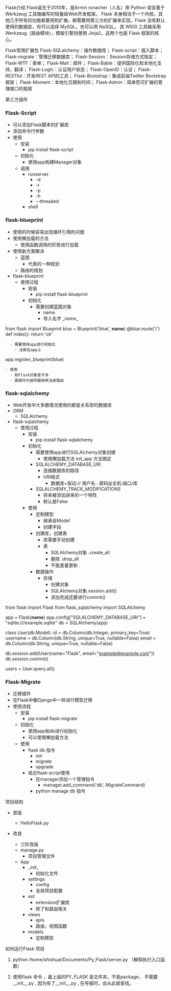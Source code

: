 Flask介绍
Flask诞生于2010年，是Armin ronacher（人名）用 Python 语言基于 Werkzeug 工具箱编写的轻量级Web开发框架。
Flask 本身相当于一个内核，其他几乎所有的功能都要用到扩展，都需要用第三方的扩展来实现。Flask 没有默认使用的数据库，你可以选择 MySQL，也可以用 NoSQL。
其 WSGI 工具箱采用 Werkzeug（路由模块），模板引擎则使用 Jinja2。这两个也是 Flask 框架的核心。

Flask常用扩展包
Flask-SQLalchemy：操作数据库；
Flask-script：插入脚本；
Flask-migrate：管理迁移数据库；
Flask-Session：Session存储方式指定；
Flask-WTF：表单；
Flask-Mail：邮件；
Flask-Bable：提供国际化和本地化支持，翻译；
Flask-Login：认证用户状态；
Flask-OpenID：认证；
Flask-RESTful：开发REST API的工具；
Flask-Bootstrap：集成前端Twitter Bootstrap框架；
Flask-Moment：本地化日期和时间；
Flask-Admin：简单而可扩展的管理接口的框架

第三方插件

### Flask-Script

- 可以添加Flask脚本的扩展库
- 添加命令行参数
- 使用
  - 安装
    - pip install flask-script
  - 初始化
    - 使用app构建Manager对象
  - 调用
    - runserver
      - -d
      - -r 
      - -p
      - -h
      - --threaded
    - shell

### flask-blueprint

- 使用的时候容易出现循环引用的问题
- 使用懒加载的方法
  - 使用函数调用的形势进行加载
- 使用新方案解决
  - 蓝图
    - 代表的一种规划
  - 路由的规划
- flask-blueprint
  - 使用过程
    - 安装
      - pip install flask-blueprint
    - 初始化
      - 需要创建蓝图对象
        - name
        - 导入名字 \__name__

from flask import Blueprint
blue = Blueprint('blue', __name__)
@blue.route('/')
def index():
return 'ok'

      - 需要使用app进行初始化
        - 注册在app上
app.register_blueprint(blue)

    - 使用
      - 和Flask对象差不多
      - 直接作为装饰器用来注册路由


### flask-sqlalchemy

- Web开发中大多数情况使用的都是关系型的数据库
- ORM
  - SQLAlchemy
- flask-sqlalchemy
  - 使用过程
    - 安装
      - pip install flask-sqlalchemy
    - 初始化
      - 需要使用app进行SQLAlchemy对象创建
        - 使用懒加载方法   init_app 方法搞定
      - SQLALCHEMY_DATABASE_URI
        - 连接数据库的路径 
        - URI格式
          - 数据库+驱动:// 用户名 : 密码@主机:端口/库
      - SQLALCHEMY_TRACK_MODIFICATIONS 
        - 将来被添加进来的一个特性
        - 默认是False
    - 使用
      - 定制模型
        - 继承自Model
        - 创建字段 
      - 创建库，创建表
        - 库需要手动创建
        - 表
          - SQLAlchemy对象  .create_all
          - 删除  .drop_all
          - 不能差量更新
      - 数据操作
        - 存储
          - 创建对象
          - SQLAlchemy对象.session.add()
          - 添加完成还要进行commit()

from flask import Flask
from flask_sqlalchemy import SQLAlchemy

app = Flask(__name__)
app.config["SQLALCHEMY_DATABASE_URI"] = "sqlite:///example.sqlite"
db = SQLAlchemy(app)


class User(db.Model):
    id = db.Column(db.Integer, primary_key=True)
    username = db.Column(db.String, unique=True, nullable=False)
    email = db.Column(db.String, unique=True, nullable=False)


db.session.add(User(name="Flask", email="example@example.com"))
db.session.commit()

users = User.query.all()

### Flask-Migrate
- 迁移插件
- 在Flask中像Django中一样进行模型迁移
- 使用流程
  - 安装
    - pip install flask-migrate
  - 初始化
    - 使用app和db进行初始化
    - 可以使用懒加载方法
  - 使用
    - flask db  指令
      - init
      - migrate
      - upgrade
    - 结合flask-script使用
      - 在manager添加一个管理指令
        - manager.add_command('db', MigrateCommand)
      - python manage db 指令


项目结构

- 原版
  - HelloFlask.py

- 改良
  - 三阶改装
  - manage.py 
    - 项目管理文件
  - App
    - \__init__
      - 初始化文件
    - settings
      - config
      - 全局项目配置
    - ext
      - extension扩展库
      - 除了和路由相关
    - views
      - apis
      - 路由，视图函数
    - models
      - 定制模型

如何运行Flask 项目
1. python /home/shishuai/Documents/Py_Flask/server.py       （解释执行入口函数）


2. 使用flask 命令 ，最上层的PY_FLASK 是文件夹，不是package， 不需要__init__.py , 因为有了__init__.py , 在导报时，会从此层查找。


